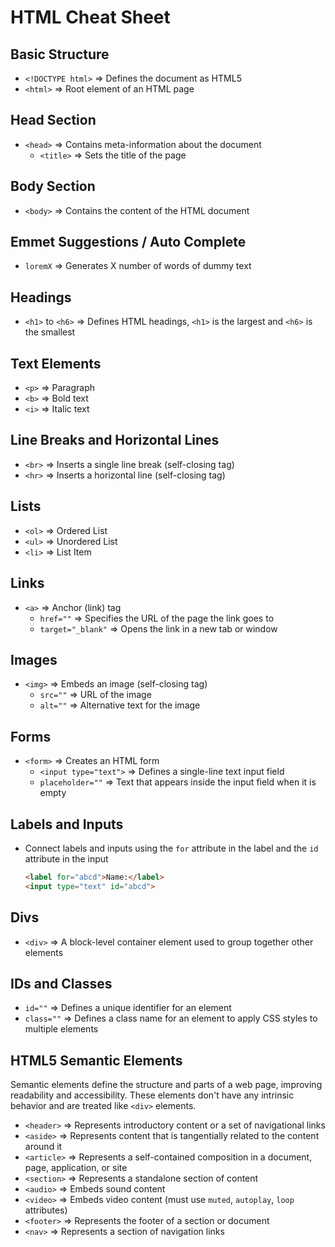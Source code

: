 # HTML Cheat Sheet

## Basic Structure
- `<!DOCTYPE html>` => Defines the document as HTML5
- `<html>` => Root element of an HTML page

## Head Section
- `<head>` => Contains meta-information about the document
  - `<title>` => Sets the title of the page

## Body Section
- `<body>` => Contains the content of the HTML document

## Emmet Suggestions / Auto Complete
- `loremX` => Generates X number of words of dummy text

## Headings
- `<h1>` to `<h6>` => Defines HTML headings, `<h1>` is the largest and `<h6>` is the smallest

## Text Elements
- `<p>` => Paragraph
- `<b>` => Bold text
- `<i>` => Italic text

## Line Breaks and Horizontal Lines
- `<br>` => Inserts a single line break (self-closing tag)
- `<hr>` => Inserts a horizontal line (self-closing tag)

## Lists
- `<ol>` => Ordered List
- `<ul>` => Unordered List
- `<li>` => List Item

## Links
- `<a>` => Anchor (link) tag
  - `href=""` => Specifies the URL of the page the link goes to
  - `target="_blank"` => Opens the link in a new tab or window

## Images
- `<img>` => Embeds an image (self-closing tag)
  - `src=""` => URL of the image
  - `alt=""` => Alternative text for the image

## Forms
- `<form>` => Creates an HTML form
  - `<input type="text">` => Defines a single-line text input field
  - `placeholder=""` => Text that appears inside the input field when it is empty

## Labels and Inputs
- Connect labels and inputs using the `for` attribute in the label and the `id` attribute in the input
  ```html
  <label for="abcd">Name:</label>
  <input type="text" id="abcd">
  ```

## Divs
- `<div>` => A block-level container element used to group together other elements

## IDs and Classes
- `id=""` => Defines a unique identifier for an element
- `class=""` => Defines a class name for an element to apply CSS styles to multiple elements

## HTML5 Semantic Elements
Semantic elements define the structure and parts of a web page, improving readability and accessibility. These elements don't have any intrinsic behavior and are treated like `<div>` elements.

- `<header>` => Represents introductory content or a set of navigational links
- `<aside>` => Represents content that is tangentially related to the content around it
- `<article>` => Represents a self-contained composition in a document, page, application, or site
- `<section>` => Represents a standalone section of content
- `<audio>` => Embeds sound content
- `<video>` => Embeds video content (must use `muted`, `autoplay`, `loop` attributes)
- `<footer>` => Represents the footer of a section or document
- `<nav>` => Represents a section of navigation links
